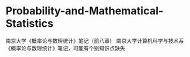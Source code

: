 # Probability-and-Mathematical-Statistics
南京大学《概率论与数理统计》笔记（前八章）
南京大学计算机科学与技术系《概率论与数理统计》笔记，可能有个别知识点缺失

